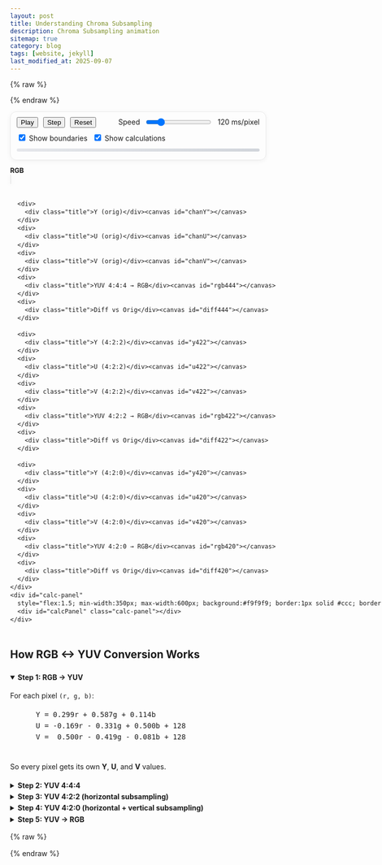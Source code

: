 ```yaml
---
layout: post
title: Understanding Chroma Subsampling
description: Chroma Subsampling animation
sitemap: true
category: blog
tags: [website, jekyll]
last_modified_at: 2025-09-07
---
```


{% raw %}
<style>
  #yuv-demo .grid {
    display: grid;
    grid-template-columns: repeat(5, max-content);
    gap: 16px;
    align-items: center;
  }

  #yuv-demo canvas {
    image-rendering: pixelated;
    border-radius: 6px;
    box-shadow: 0 2px 10px rgba(0, 0, 0, .08);
    border: 1px solid rgba(0, 0, 0, .08);
    position: relative;
    background: #fff;
  }

  #yuv-demo .panel {
    padding: 10px 12px;
    border: 1px solid rgba(0, 0, 0, .08);
    border-radius: 12px;
    box-shadow: 0 2px 10px rgba(0, 0, 0, .05);
  }

  #yuv-demo .title {
    font-weight: 700;
    font-size: 13px;
  }

  #yuv-demo .row {
    display: flex;
    align-items: center;
    gap: 10px;
    flex-wrap: wrap;
  }

  #yuv-demo .bar {
    height: 6px;
    background: linear-gradient(90deg, #e5e7eb, #d1d5db);
    border-radius: 999px;
    overflow: hidden;
  }

  #yuv-demo .progress {
    height: 100%;
    background: linear-gradient(90deg, #60a5fa, #22c55e);
  }

  #yuv-demo .memory {
    margin-top: 6px;
    font-size: 12px;
  }

  #yuv-demo .calc-panel {
    max-height: 700px;
    overflow-y: auto;
    margin-top: 12px;
    font-size: 12px;
    background: #f9fafb;
    border: 1px solid rgba(0, 0, 0, .08);
    border-radius: 8px;
    padding: 8px;
    white-space: pre-line;
  }

  #yuv-demo .calc-panel b {
    color: #2563eb;
  }
</style>
{% endraw %}

<div id="yuv-demo"
  style="font-family: Inter, ui-sans-serif, system-ui, -apple-system, Segoe UI, Roboto, Helvetica, Arial; line-height:1.35;">

  <div class="panel" style="margin-bottom:12px;">
    <div class="row" style="justify-content: space-between;">
      <div class="row">
        <button id="playPause">Play</button>
        <button id="step">Step</button>
        <button id="resetCanvas">Reset</button>
      </div>
      <div class="row">
        <span class="label">Speed</span>
        <input id="speed" type="range" min="10" max="600" value="120" />
        <span class="pill" id="speedMs">120 ms/pixel</span>
      </div>
      <div class="row">
        <label><input type="checkbox" id="showBounds" checked> Show boundaries</label>
        <label><input type="checkbox" id="showCalcs" checked> Show calculations</label>
      </div>
    </div>
    <div class="bar" style="margin-top:10px;">
      <div class="progress" id="progress" style="width:0%"></div>
    </div>
    <div class="memory" id="memoryStats"></div>
  </div>

  <div id="yuv-demo-container" style="display:flex; gap:24px; font-family:Inter,sans-serif;">
    <div class="grid">
      <div>
        <div class="title">RGB</div><canvas id="src"></canvas>
      </div>
      <div>
        <div class="title">R</div><canvas id="chanR"></canvas>
      </div>
      <div>
        <div class="title">G</div><canvas id="chanG"></canvas>
      </div>
      <div>
        <div class="title">B</div><canvas id="chanB"></canvas>
      </div>
      <div>
        <div class="title">Difference</div><canvas id="diff"></canvas>
      </div>

      <div>
        <div class="title">Y (orig)</div><canvas id="chanY"></canvas>
      </div>
      <div>
        <div class="title">U (orig)</div><canvas id="chanU"></canvas>
      </div>
      <div>
        <div class="title">V (orig)</div><canvas id="chanV"></canvas>
      </div>
      <div>
        <div class="title">YUV 4:4:4 → RGB</div><canvas id="rgb444"></canvas>
      </div>
      <div>
        <div class="title">Diff vs Orig</div><canvas id="diff444"></canvas>
      </div>

      <div>
        <div class="title">Y (4:2:2)</div><canvas id="y422"></canvas>
      </div>
      <div>
        <div class="title">U (4:2:2)</div><canvas id="u422"></canvas>
      </div>
      <div>
        <div class="title">V (4:2:2)</div><canvas id="v422"></canvas>
      </div>
      <div>
        <div class="title">YUV 4:2:2 → RGB</div><canvas id="rgb422"></canvas>
      </div>
      <div>
        <div class="title">Diff vs Orig</div><canvas id="diff422"></canvas>
      </div>

      <div>
        <div class="title">Y (4:2:0)</div><canvas id="y420"></canvas>
      </div>
      <div>
        <div class="title">U (4:2:0)</div><canvas id="u420"></canvas>
      </div>
      <div>
        <div class="title">V (4:2:0)</div><canvas id="v420"></canvas>
      </div>
      <div>
        <div class="title">YUV 4:2:0 → RGB</div><canvas id="rgb420"></canvas>
      </div>
      <div>
        <div class="title">Diff vs Orig</div><canvas id="diff420"></canvas>
      </div>
    </div>
    <div id="calc-panel"
      style="flex:1.5; min-width:350px; max-width:600px; background:#f9f9f9; border:1px solid #ccc; border-radius:8px; padding:12px; overflow:auto; resize:horizontal;">
      <div id="calcPanel" class="calc-panel"></div>
    </div>
  </div>
</div>

<div id="yuv-explainer" style="font-family: Inter, sans-serif; line-height:1.6; max-width: 720px;">
  <h2>How RGB ↔ YUV Conversion Works</h2>

  <details open>
    <summary><strong>Step 1: RGB → YUV</strong></summary>
    <p>For each pixel <code>(r, g, b)</code>:</p>
    <pre>
      Y = 0.299r + 0.587g + 0.114b
      U = -0.169r - 0.331g + 0.500b + 128
      V =  0.500r - 0.419g - 0.081b + 128
  </pre>
    <p>So every pixel gets its own <strong>Y</strong>, <strong>U</strong>, and <strong>V</strong> values.</p>
  </details>

  <details>
    <summary><strong>Step 2: YUV 4:4:4</strong></summary>
    <p>Here, <em>all</em> pixels keep their individual Y, U, V values.
      When converting back, you get the same RGB values — no quality loss.</p>
  </details>

  <details>
    <summary><strong>Step 3: YUV 4:2:2 (horizontal subsampling)</strong></summary>
    <p>
      Instead of storing U and V for every pixel, we share them between <em>two
        horizontal neighbors</em>.
    </p>
    <pre>
      U₄₂₂ = (U₀ + U₁) / 2
      V₄₂₂ = (V₀ + V₁) / 2
  </pre>
    <p>Each pixel still has its own Y, but both share the same U, V values → horizontal chroma detail is reduced.</p>
  </details>

  <details>
    <summary><strong>Step 4: YUV 4:2:0 (horizontal + vertical subsampling)</strong></summary>
    <p>
      Now we average U and V across a <strong>2×2 block</strong> of pixels:
    </p>
    <pre>
      U₄₂₀ = (U₀₀ + U₀₁ + U₁₀ + U₁₁) / 4
      V₄₂₀ = (V₀₀ + V₀₁ + V₁₀ + V₁₁) / 4
  </pre>
    <p>Each pixel in the block keeps its own Y, but they all share the same U, V →
      both horizontal and vertical chroma detail are reduced.</p>
  </details>

  <details>
    <summary><strong>Step 5: YUV → RGB</strong></summary>
    <p>When reconstructing, we combine each pixel’s Y with the shared U, V:</p>
    <pre>
      R = Y + 1.402 (V - 128)
      G = Y - 0.344136 (U - 128) - 0.714136 (V - 128)
      B = Y + 1.772 (U - 128)
  </pre>
    <p>This gives the final RGB value used to draw the pixel.</p>
  </details>

</div>


{% raw %}
<script>
  (function () {
    const N = 8, SCALE = 20, W = N * SCALE, H = N * SCALE;
    const el = id => document.getElementById(id);
    const ids = ["src", "chanR", "chanG", "chanB", "chanY", "chanU", "chanV", "rgb444", "rgb422", "rgb420", "u422", "v422", "y422", "u420", "v420", "y420", "diff", "diff444", "diff422", "diff420"];
    const ctx = {}; ids.forEach(id => { const c = el(id); c.width = W; c.height = H; ctx[id] = c.getContext("2d"); });

    const playBtn = el("playPause"), stepBtn = el("step"), resetBtn = el("resetCanvas"),
      speedR = el("speed"), speedMs = el("speedMs"), progress = el("progress"), memoryStats = el("memoryStats"),
      showBoundsEl = el("showBounds"), showCalcsEl = el("showCalcs"), calcPanel = el("calcPanel");

    const clamp = (v, l, h) => Math.max(l, Math.min(h, v));
    const toYUV = (r, g, b) => {
      const Y = 0.299 * r + 0.587 * g + 0.114 * b;
      const U = -0.169 * r - 0.331 * g + 0.5 * b + 128;
      const V = 0.5 * r - 0.419 * g - 0.081 * b + 128;
      return [Y, U, V];
    };
    const toRGB = (Y, U, V) => {
      const r = Y + 1.402 * (V - 128);
      const g = Y - 0.344136 * (U - 128) - 0.714136 * (V - 128);
      const b = Y + 1.772 * (U - 128);
      return [clamp(Math.round(r), 0, 255), clamp(Math.round(g), 0, 255), clamp(Math.round(b), 0, 255)];
    };
    const draw = (c, x, y, r, g, b) => { ctx[c].fillStyle = `rgb(${r},${g},${b})`; ctx[c].fillRect(x * SCALE, y * SCALE, SCALE, SCALE); };

    const src = new Array(N * N).fill(0).map((_, i) => {
      const x = i % N, y = (i / N) | 0;
      let r = 32 + 223 * x / (N - 1), g = 32 + 223 * y / (N - 1), b = 32 + 223 * (x + y) / (2 * (N - 1));
      if (((x ^ y) & 1) === 1) { r = Math.min(255, r + 30); b = Math.max(0, b - 30); }
      return [Math.round(r), Math.round(g), Math.round(b)];
    });
    src.forEach((rgb, i) => { const x = i % N, y = (i / N) | 0; draw("src", x, y, ...rgb); draw("chanR", x, y, rgb[0], 0, 0); draw("chanG", x, y, 0, rgb[1], 0); draw("chanB", x, y, 0, 0, rgb[2]); });

    const Y = new Float32Array(N * N).fill(NaN), U = new Float32Array(N * N).fill(NaN), V = new Float32Array(N * N).fill(NaN);
    let order = [...Array(N * N).keys()], cursor = 0, done = 0, delay = +speedR.value, timer = null;

    function update() { progress.style.width = `${(done / (N * N)) * 100}%`; updateMemory(); }
    function updateMemory() {
      const rgbBytes = N * N * 3, yuv444 = N * N * 3, yuv422 = N * N * 2, yuv420 = N * N * 1.5;
      memoryStats.textContent = `RGB: ${rgbBytes}B | YUV444: ${yuv444}B | YUV422: ${yuv422}B | YUV420: ${yuv420}B`;
    }
    function highlightBlock(ctxCanvas, x, y, w, h) { if (!showBoundsEl.checked) return; ctxCanvas.strokeStyle = "red"; ctxCanvas.lineWidth = 2; ctxCanvas.strokeRect(x * SCALE + 1, y * SCALE + 1, w * SCALE - 2, h * SCALE - 2); }
    function drawDiff(diffCanvas, x, y, r1, g1, b1, r2, g2, b2) { const dr = Math.abs(r1 - r2)*5, dg = Math.abs(g1 - g2)*5, db = Math.abs(b1 - b2)*5; const d = (dr + dg + db) / 3; ctx[diffCanvas].fillStyle = `rgb(${d},${d},${d})`; ctx[diffCanvas].fillRect(x * SCALE, y * SCALE, SCALE, SCALE); }
    function logCalc(text) { if (!showCalcsEl.checked) return; calcPanel.textContent = text + "\n\n" + calcPanel.textContent; }

    function step() {
      if (cursor >= order.length) { pause(); return; }
      const i = order[cursor++], x = i % N, y = (i / N) | 0;
      const [r, g, b] = src[i];
      const [yY, yU, yV] = toYUV(r, g, b); Y[i] = yY; U[i] = yU; V[i] = yV;
      done++; update();

      draw("chanY", x, y, yY, yY, yY); draw("chanU", x, y, yU, yU, yU); draw("chanV", x, y, yV, yV, yV);
      const [r444, g444, b444] = toRGB(yY, yU, yV);
      draw("rgb444", x, y, r444, g444, b444); drawDiff("diff444", x, y, r, g, b, r444, g444, b444);

      logCalc(`Pixel (${x},${y})\nRGB=(${r},${g},${b})\nY=0.299*R+0.587*G+0.114*B=${yY.toFixed(2)}\nU=-0.169*R-0.331*G+0.5*B+128=${yU.toFixed(2)}\nV=0.5*R-0.419*G-0.081*B+128=${yV.toFixed(2)}\n→ Reconstructed RGB=(${r444},${g444},${b444})`);

      highlightBlock(ctx["chanY"], x, y, 1, 1); highlightBlock(ctx["chanU"], x, y, 1, 1); highlightBlock(ctx["chanV"], x, y, 1, 1);

      // 4:2:2 subsampling
      const x0 = x & ~1; const idxs = [y * N + x0, y * N + Math.min(x0 + 1, N - 1)];
      const us = [], vs = []; idxs.forEach(ii => { if (!Number.isNaN(U[ii])) { us.push(U[ii]); vs.push(V[ii]); } });
      if (us.length) {
        const u = us.reduce((a, b) => a + b) / us.length, v = vs.reduce((a, b) => a + b) / vs.length;
        idxs.forEach(ii => { if (!Number.isNaN(Y[ii])) { draw("y422", ii % N, (ii / N) | 0, Y[ii], Y[ii], Y[ii]); const [rr, gg, bb] = toRGB(Y[ii], u, v); draw("rgb422", ii % N, (ii / N) | 0, rr, gg, bb); draw("u422", ii % N, (ii / N) | 0, u, u, u); draw("v422", ii % N, (ii / N) | 0, v, v, v); drawDiff("diff422", ii % N, (ii / N) | 0, src[ii][0], src[ii][1], src[ii][2], rr, gg, bb); } });
        highlightBlock(ctx["y422"], x0, y, 2, 1); highlightBlock(ctx["u422"], x0, y, 2, 1); highlightBlock(ctx["v422"], x0, y, 2, 1);
      }

      // 4:2:0 subsampling
      const xB = x & ~1, yB = y & ~1;
      const idxs2 = [yB * N + xB, yB * N + Math.min(xB + 1, N - 1), Math.min(yB + 1, N - 1) * N + xB, Math.min(yB + 1, N - 1) * N + Math.min(xB + 1, N - 1)];
      const us2 = [], vs2 = []; idxs2.forEach(ii => { if (!Number.isNaN(U[ii])) { us2.push(U[ii]); vs2.push(V[ii]); } });
      if (us2.length) {
        const u = us2.reduce((a, b) => a + b) / us2.length, v = vs2.reduce((a, b) => a + b) / vs2.length;
        idxs2.forEach(ii => { if (!Number.isNaN(Y[ii])) { draw("y420", ii % N, (ii / N) | 0, Y[ii], Y[ii], Y[ii]); const [rr, gg, bb] = toRGB(Y[ii], u, v); draw("rgb420", ii % N, (ii / N) | 0, rr, gg, bb); draw("u420", ii % N, (ii / N) | 0, u, u, u); draw("v420", ii % N, (ii / N) | 0, v, v, v); drawDiff("diff420", ii % N, (ii / N) | 0, src[ii][0], src[ii][1], src[ii][2], rr, gg, bb); } });
        highlightBlock(ctx["y420"], xB, yB, 2, 2); highlightBlock(ctx["u420"], xB, yB, 2, 2); highlightBlock(ctx["v420"], xB, yB, 2, 2);
      }
    }

    function play() { if (!timer) { timer = setInterval(step, delay); playBtn.textContent = "Pause"; } }
    function pause() { if (timer) { clearInterval(timer); timer = null; playBtn.textContent = "Play"; } }
    function resetCanvas() {
      pause(); ids.forEach(id => { ctx[id].clearRect(0, 0, W, H); });
      src.forEach((rgb, i) => { const x = i % N, y = (i / N) | 0; draw("src", x, y, ...rgb); draw("chanR", x, y, rgb[0], 0, 0); draw("chanG", x, y, 0, rgb[1], 0); draw("chanB", x, y, 0, 0, rgb[2]); });
      Y.fill(NaN); U.fill(NaN); V.fill(NaN); cursor = 0; done = 0; update(); calcPanel.textContent = "";
    }

    playBtn.onclick = () => timer ? pause() : play();
    stepBtn.onclick = step;
    resetBtn.onclick = resetCanvas;
    speedR.oninput = () => { delay = +speedR.value; speedMs.textContent = `${delay} ms/pixel`; if (timer) { pause(); play(); } };
    resetCanvas();
  })();
</script>
{% endraw %}